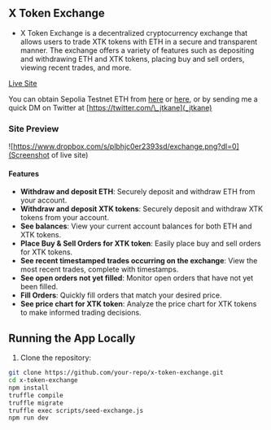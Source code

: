 ## X Token Exchange

- X Token Exchange is a decentralized cryptocurrency exchange that allows users to trade XTK tokens with ETH in a secure and transparent manner. The exchange offers a variety of features such as depositing and withdrawing ETH and XTK tokens, placing buy and sell orders, viewing recent trades, and more.

[Live Site](https://x-token-exchange.herokuapp.com/)

You can obtain Sepolia Testnet ETH from [here](https://faucet.sepolia.network/) or [here](https://faucet.dimakogan.com/sep/), or by sending me a quick DM on Twitter at [https://twitter.com/\_jtkane](_jtkane)

### Site Preview

![https://www.dropbox.com/s/plbhjc0er2393sd/exchange.png?dl=0](Screenshot of live site)

#### Features

- **Withdraw and deposit ETH**: Securely deposit and withdraw ETH from your account.
- **Withdraw and deposit XTK tokens**: Securely deposit and withdraw XTK tokens from your account.
- **See balances**: View your current account balances for both ETH and XTK tokens.
- **Place Buy & Sell Orders for XTK token**: Easily place buy and sell orders for XTK tokens.
- **See recent timestamped trades occurring on the exchange**: View the most recent trades, complete with timestamps.
- **See open orders not yet filled**: Monitor open orders that have not yet been filled.
- **Fill Orders**: Quickly fill orders that match your desired price.
- **See price chart for XTK token**: Analyze the price chart for XTK tokens to make informed trading decisions.

## Running the App Locally

1. Clone the repository:

```bash
git clone https://github.com/your-repo/x-token-exchange.git
cd x-token-exchange
npm install
truffle compile
truffle migrate
truffle exec scripts/seed-exchange.js
npm run dev
```
